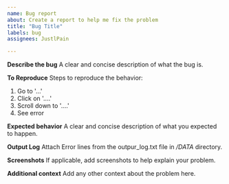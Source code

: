 ```yaml
---
name: Bug report
about: Create a report to help me fix the problem
title: "Bug Title"
labels: bug
assignees: JustlPain

---
```


**Describe the bug**
A clear and concise description of what the bug is.

**To Reproduce**
Steps to reproduce the behavior:
1. Go to '...'
2. Click on '....'
3. Scroll down to '....'
4. See error

**Expected behavior**
A clear and concise description of what you expected to happen.

**Output Log**
Attach Error lines from the outpur_log.txt file in */DATA* directory.

**Screenshots**
If applicable, add screenshots to help explain your problem.

**Additional context**
Add any other context about the problem here.
